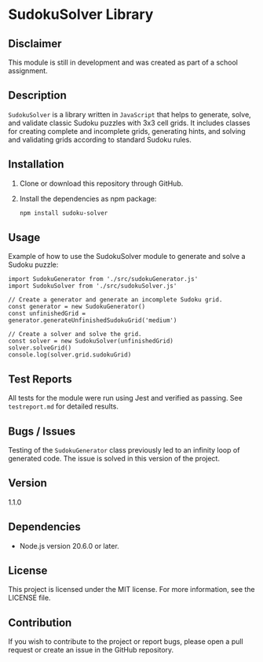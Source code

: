 
# SudokuSolver Library

## Disclaimer

This module is still in development and was created as part of a school assignment.

## Description

`SudokuSolver` is a library written in `JavaScript` that helps to generate, solve, and validate classic Sudoku puzzles with 3x3 cell grids. It includes classes for creating complete and incomplete grids, generating hints, and solving and validating grids according to standard Sudoku rules.

## Installation

1. Clone or download this repository through GitHub.
2. Install the dependencies as npm package:

   ```bash
   npm install sudoku-solver
   ```

## Usage

Example of how to use the SudokuSolver module to generate and solve a Sudoku puzzle:

    import SudokuGenerator from './src/sudokuGenerator.js'
    import SudokuSolver from './src/sudokuSolver.js'

    // Create a generator and generate an incomplete Sudoku grid.
    const generator = new SudokuGenerator()
    const unfinishedGrid = generator.generateUnfinishedSudokuGrid('medium')

    // Create a solver and solve the grid.
    const solver = new SudokuSolver(unfinishedGrid)
    solver.solveGrid()
    console.log(solver.grid.sudokuGrid)
    
## Test Reports

All tests for the module were run using Jest and verified as passing. See `testreport.md` for detailed results.

## Bugs / Issues

Testing of the `SudokuGenerator` class previously led to an infinity loop of generated code. The issue is solved in this version of the project.

## Version

1.1.0

## Dependencies

* Node.js version 20.6.0 or later.

## License

This project is licensed under the MIT license. For more information, see the LICENSE file.

## Contribution

If you wish to contribute to the project or report bugs, please open a pull request or create an issue in the GitHub repository.
